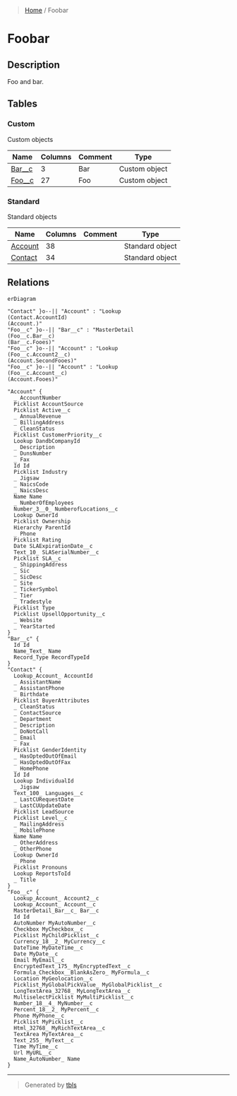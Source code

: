> [Home](README.md) / Foobar

# Foobar

## Description

Foo and bar.

## Tables

### Custom

Custom objects

| Name | Columns | Comment | Type |
| ---- | ------- | ------- | ---- |
| [Bar__c](Bar__c.md) | 3 | Bar | Custom object |
| [Foo__c](Foo__c.md) | 27 | Foo | Custom object |

### Standard

Standard objects

| Name | Columns | Comment | Type |
| ---- | ------- | ------- | ---- |
| [Account](Account.md) | 38 |  | Standard object |
| [Contact](Contact.md) | 34 |  | Standard object |

## Relations

```mermaid
erDiagram

"Contact" }o--|| "Account" : "Lookup
(Contact.AccountId)
(Account.)"
"Foo__c" }o--|| "Bar__c" : "MasterDetail
(Foo__c.Bar__c)
(Bar__c.Fooes)"
"Foo__c" }o--|| "Account" : "Lookup
(Foo__c.Account2__c)
(Account.SecondFooes)"
"Foo__c" }o--|| "Account" : "Lookup
(Foo__c.Account__c)
(Account.Fooes)"

"Account" {
  _ AccountNumber
  Picklist AccountSource
  Picklist Active__c
  _ AnnualRevenue
  _ BillingAddress
  _ CleanStatus
  Picklist CustomerPriority__c
  Lookup DandbCompanyId
  _ Description
  _ DunsNumber
  _ Fax
  Id Id
  Picklist Industry
  _ Jigsaw
  _ NaicsCode
  _ NaicsDesc
  Name Name
  _ NumberOfEmployees
  Number_3__0_ NumberofLocations__c
  Lookup OwnerId
  Picklist Ownership
  Hierarchy ParentId
  _ Phone
  Picklist Rating
  Date SLAExpirationDate__c
  Text_10_ SLASerialNumber__c
  Picklist SLA__c
  _ ShippingAddress
  _ Sic
  _ SicDesc
  _ Site
  _ TickerSymbol
  _ Tier
  _ Tradestyle
  Picklist Type
  Picklist UpsellOpportunity__c
  _ Website
  _ YearStarted
}
"Bar__c" {
  Id Id
  Name_Text_ Name
  Record_Type RecordTypeId
}
"Contact" {
  Lookup_Account_ AccountId
  _ AssistantName
  _ AssistantPhone
  _ Birthdate
  Picklist BuyerAttributes
  _ CleanStatus
  _ ContactSource
  _ Department
  _ Description
  _ DoNotCall
  _ Email
  _ Fax
  Picklist GenderIdentity
  _ HasOptedOutOfEmail
  _ HasOptedOutOfFax
  _ HomePhone
  Id Id
  Lookup IndividualId
  _ Jigsaw
  Text_100_ Languages__c
  _ LastCURequestDate
  _ LastCUUpdateDate
  Picklist LeadSource
  Picklist Level__c
  _ MailingAddress
  _ MobilePhone
  Name Name
  _ OtherAddress
  _ OtherPhone
  Lookup OwnerId
  _ Phone
  Picklist Pronouns
  Lookup ReportsToId
  _ Title
}
"Foo__c" {
  Lookup_Account_ Account2__c
  Lookup_Account_ Account__c
  MasterDetail_Bar__c_ Bar__c
  Id Id
  AutoNumber MyAutoNumber__c
  Checkbox MyCheckbox__c
  Picklist MyChildPicklist__c
  Currency_18__2_ MyCurrency__c
  DateTime MyDateTime__c
  Date MyDate__c
  Email MyEmail__c
  EncryptedText_175_ MyEncryptedText__c
  Formula_Checkbox__BlankAsZero_ MyFormula__c
  Location MyGeolocation__c
  Picklist_MyGlobalPickValue_ MyGlobalPicklist__c
  LongTextArea_32768_ MyLongTextArea__c
  MultiselectPicklist MyMultiPicklist__c
  Number_18__4_ MyNumber__c
  Percent_18__2_ MyPercent__c
  Phone MyPhone__c
  Picklist MyPicklist__c
  Html_32768_ MyRichTextArea__c
  TextArea MyTextArea__c
  Text_255_ MyText__c
  Time MyTime__c
  Url MyURL__c
  Name_AutoNumber_ Name
}
```

---

> Generated by [tbls](https://github.com/k1LoW/tbls)
